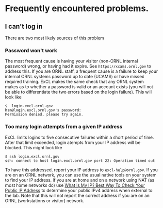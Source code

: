 # Frequently encountered problems.

## I can't log in

There are two most likely sources of this problem

### Password won't work

The most frequent cause is having your visitor (non-ORNL internal password)
wrong, or having had it expire.   See `https://xcams.ornl.gov` to address
this.   If you are ORNL staff, a frequent cause is a failure to keep your
internal ORNL systems password up to date (UCAMS) or have missed required
training.  ExCL makes the same check that any ORNL system makes as to
whether a password is valid or an account exists (you will not be able to
differentiate the two errors based on the login failure).   This will look
like

```text
$  login.excl.ornl.gov
hsm@login.excl.ornl.gov's password:
Permission denied, please try again.
```

### Too many login attempts from a given IP address

ExCL limits logins to five consecutive failures within a short period of time.
After that limit exceeded, login atempts from your IP address will be blocked.
This might look like

```text
$ ssh login.excl.ornl.gov
ssh: connect to host login.excl.ornl.gov port 22: Operation timed out
```

To have this addressed, report your IP address to `excl-help@ornl.gov`.
If you are on an ORNL network, you can use the usual native tools on
your system to find your IP address.   If you are at home and on a network
using NAT (as most home networks do) use
[What Is My IP? Best Way To Check Your Public IP Address](https://www.whatismyip.com/)
to determine your public IPv4 address when external to the lab.  Note that
this will not report the correct address if you are on an ORNL
(workstations or visitor) network.
